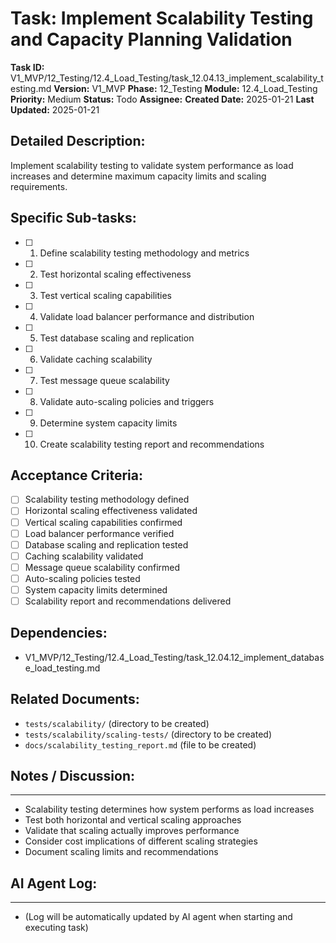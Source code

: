 # Task: Implement Scalability Testing and Capacity Planning Validation

**Task ID:** V1_MVP/12_Testing/12.4_Load_Testing/task_12.04.13_implement_scalability_testing.md
**Version:** V1_MVP
**Phase:** 12_Testing
**Module:** 12.4_Load_Testing
**Priority:** Medium
**Status:** Todo
**Assignee:**
**Created Date:** 2025-01-21
**Last Updated:** 2025-01-21

## Detailed Description:
Implement scalability testing to validate system performance as load increases and determine maximum capacity limits and scaling requirements.

## Specific Sub-tasks:
- [ ] 1. Define scalability testing methodology and metrics
- [ ] 2. Test horizontal scaling effectiveness
- [ ] 3. Test vertical scaling capabilities
- [ ] 4. Validate load balancer performance and distribution
- [ ] 5. Test database scaling and replication
- [ ] 6. Validate caching scalability
- [ ] 7. Test message queue scalability
- [ ] 8. Validate auto-scaling policies and triggers
- [ ] 9. Determine system capacity limits
- [ ] 10. Create scalability testing report and recommendations

## Acceptance Criteria:
- [ ] Scalability testing methodology defined
- [ ] Horizontal scaling effectiveness validated
- [ ] Vertical scaling capabilities confirmed
- [ ] Load balancer performance verified
- [ ] Database scaling and replication tested
- [ ] Caching scalability validated
- [ ] Message queue scalability confirmed
- [ ] Auto-scaling policies tested
- [ ] System capacity limits determined
- [ ] Scalability report and recommendations delivered

## Dependencies:
- V1_MVP/12_Testing/12.4_Load_Testing/task_12.04.12_implement_database_load_testing.md

## Related Documents:
- `tests/scalability/` (directory to be created)
- `tests/scalability/scaling-tests/` (directory to be created)
- `docs/scalability_testing_report.md` (file to be created)

## Notes / Discussion:
---
* Scalability testing determines how system performs as load increases
* Test both horizontal and vertical scaling approaches
* Validate that scaling actually improves performance
* Consider cost implications of different scaling strategies
* Document scaling limits and recommendations

## AI Agent Log:
---
* (Log will be automatically updated by AI agent when starting and executing task)